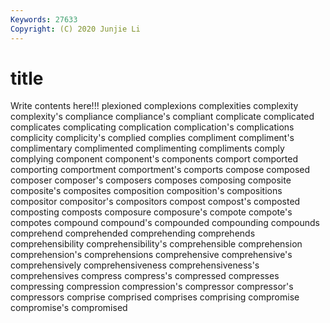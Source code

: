 ```yaml
---
Keywords: 27633
Copyright: (C) 2020 Junjie Li
---
```


# title

Write contents here!!!
plexioned 
complexions
complexities 
complexity 
complexity's 
compliance 
compliance's 
compliant 
complicate 
complicated 
complicates 
complicating
complication 
complication's 
complications 
complicity 
complicity's 
complied 
complies 
compliment 
compliment's 
complimentary
complimented 
complimenting 
compliments 
comply 
complying 
component 
component's 
components 
comport 
comported
comporting 
comportment 
comportment's 
comports 
compose 
composed 
composer 
composer's 
composers 
composes
composing 
composite 
composite's 
composites 
composition 
composition's 
compositions 
compositor 
compositor's 
compositors
compost 
compost's 
composted 
composting 
composts 
composure 
composure's 
compote 
compote's 
compotes
compound 
compound's 
compounded 
compounding 
compounds 
comprehend 
comprehended 
comprehending 
comprehends 
comprehensibility
comprehensibility's 
comprehensible 
comprehension 
comprehension's 
comprehensions 
comprehensive 
comprehensive's 
comprehensively 
comprehensiveness 
comprehensiveness's
comprehensives 
compress 
compress's 
compressed 
compresses 
compressing 
compression 
compression's 
compressor 
compressor's
compressors 
comprise 
comprised 
comprises 
comprising 
compromise 
compromise's 
compromised 
